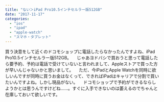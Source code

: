 ```yaml
---
title: "ない＞iPad Pro10.5インチセルラー版512GB"
date: "2017-11-17"
categories: 
  - "ios"
  - "ipad"
  - "apple-watch"
  - "スマホ・タブレット"
---
```


買う決意をして近くのドコモショップに電話したらなかったんですよね、iPad Pro10.5インチセルラー版512GB。 　じゃあヨドバシで買おうと思って電話したら要予約、予約は電話で受けていないと言われまして、Appleストアで買った方が早いんじゃないかと思いまして。 　ただ、今iPadとApple Watchを同時に欲しいんですが同時に買うお金はなくって、できればiPadはキャリアで分割で買いたいんですよね。しかし現品がない。 　ドコモショップで予約ができるならしようかとは思うんですけどね……。すぐに入手できないのは萎えるのでちゃんと在庫しておいて欲しいです。
